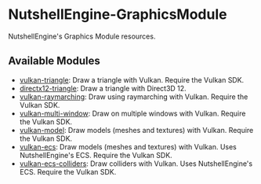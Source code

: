 # NutshellEngine-GraphicsModule
NutshellEngine's Graphics Module resources.

## Available Modules
- [vulkan-triangle](https://github.com/Team-Nutshell/NutshellEngine-GraphicsModule/tree/module/vulkan-triangle): Draw a triangle with Vulkan. Require the Vulkan SDK.
- [directx12-triangle](https://github.com/Team-Nutshell/NutshellEngine-GraphicsModule/tree/module/directx12-triangle): Draw a triangle with Direct3D 12.
- [vulkan-raymarching](https://github.com/Team-Nutshell/NutshellEngine-GraphicsModule/tree/module/vulkan-raymarching): Draw using raymarching with Vulkan. Require the Vulkan SDK.
- [vulkan-multi-window](https://github.com/Team-Nutshell/NutshellEngine-GraphicsModule/tree/module/vulkan-multi-window): Draw on multiple windows with Vulkan. Require the Vulkan SDK.
- [vulkan-model](https://github.com/Team-Nutshell/NutshellEngine-GraphicsModule/tree/module/vulkan-model): Draw models (meshes and textures) with Vulkan. Require the Vulkan SDK.
- [vulkan-ecs](https://github.com/Team-Nutshell/NutshellEngine-GraphicsModule/tree/module/vulkan-ecs): Draw models (meshes and textures) with Vulkan. Uses NutshellEngine's ECS. Require the Vulkan SDK.
- [vulkan-ecs-colliders](https://github.com/Team-Nutshell/NutshellEngine-GraphicsModule/tree/module/vulkan-ecs-colliders): Draw colliders with Vulkan. Uses NutshellEngine's ECS. Require the Vulkan SDK.